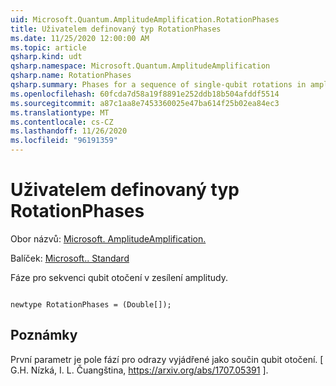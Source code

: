 ```yaml
---
uid: Microsoft.Quantum.AmplitudeAmplification.RotationPhases
title: Uživatelem definovaný typ RotationPhases
ms.date: 11/25/2020 12:00:00 AM
ms.topic: article
qsharp.kind: udt
qsharp.namespace: Microsoft.Quantum.AmplitudeAmplification
qsharp.name: RotationPhases
qsharp.summary: Phases for a sequence of single-qubit rotations in amplitude amplification.
ms.openlocfilehash: 60fcda7d58a19f8891e252ddb18b504afddf5514
ms.sourcegitcommit: a87c1aa8e7453360025e47ba614f25b02ea84ec3
ms.translationtype: MT
ms.contentlocale: cs-CZ
ms.lasthandoff: 11/26/2020
ms.locfileid: "96191359"
---
```

# <a name="rotationphases-user-defined-type"></a>Uživatelem definovaný typ RotationPhases

Obor názvů: [Microsoft. AmplitudeAmplification.](xref:Microsoft.Quantum.AmplitudeAmplification)

Balíček: [Microsoft.. Standard](https://nuget.org/packages/Microsoft.Quantum.Standard)


Fáze pro sekvenci qubit otočení v zesílení amplitudy.

```qsharp

newtype RotationPhases = (Double[]);
```



## <a name="remarks"></a>Poznámky

První parametr je pole fází pro odrazy vyjádřené jako součin qubit otočení.
[ G.H. Nízká, I. L. Čuangština, https://arxiv.org/abs/1707.05391 ].
